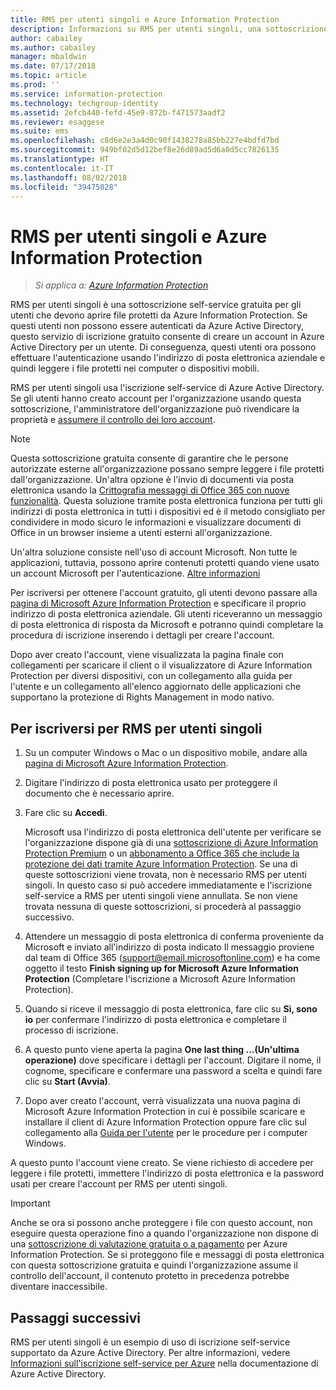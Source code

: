 ```yaml
---
title: RMS per utenti singoli e Azure Information Protection
description: Informazioni su RMS per utenti singoli, una sottoscrizione self-service gratuita per gli utenti ai quali sono stati inviati file protetti, ma che non possono essere autenticati perché il reparto IT non gestisce per loro un account di Azure.
author: cabailey
ms.author: cabailey
manager: mbaldwin
ms.date: 07/17/2018
ms.topic: article
ms.prod: ''
ms.service: information-protection
ms.technology: techgroup-identity
ms.assetid: 2efcb440-fefd-45e9-872b-f471573aadf2
ms.reviewer: esaggese
ms.suite: ems
ms.openlocfilehash: c8d6e2e3a4d0c90f1438278a85bb227e4bdfd7bd
ms.sourcegitcommit: 949bf02d5d12bef8e26d89ad5d6a0d5cc7826135
ms.translationtype: HT
ms.contentlocale: it-IT
ms.lasthandoff: 08/02/2018
ms.locfileid: "39475028"
---
```

# <a name="rms-for-individuals-and-azure-information-protection"></a>RMS per utenti singoli e Azure Information Protection

>*Si applica a: [Azure Information Protection](https://azure.microsoft.com/pricing/details/information-protection)*

RMS per utenti singoli è una sottoscrizione self-service gratuita per gli utenti che devono aprire file protetti da Azure Information Protection. Se questi utenti non possono essere autenticati da Azure Active Directory, questo servizio di iscrizione gratuito consente di creare un account in Azure Active Directory per un utente. Di conseguenza, questi utenti ora possono effettuare l'autenticazione usando l'indirizzo di posta elettronica aziendale e quindi leggere i file protetti nei computer o dispositivi mobili.

RMS per utenti singoli usa l'iscrizione self-service di Azure Active Directory. Se gli utenti hanno creato account per l'organizzazione usando questa sottoscrizione, l'amministratore dell'organizzazione può rivendicare la proprietà e [assumere il controllo dei loro account](/active-directory/domains-admin-takeover#external-admin-takeover). 


> [!NOTE]
> Questa sottoscrizione gratuita consente di garantire che le persone autorizzate esterne all'organizzazione possano sempre leggere i file protetti dall'organizzazione. Un'altra opzione è l'invio di documenti via posta elettronica usando la [Crittografia messaggi di Office 365 con nuove funzionalità](https://support.office.com/article/7ff0c040-b25c-4378-9904-b1b50210d00e). Questa soluzione tramite posta elettronica funziona per tutti gli indirizzi di posta elettronica in tutti i dispositivi ed è il metodo consigliato per condividere in modo sicuro le informazioni e visualizzare documenti di Office in un browser insieme a utenti esterni all'organizzazione.
> 
> Un'altra soluzione consiste nell'uso di account Microsoft. Non tutte le applicazioni, tuttavia, possono aprire contenuti protetti quando viene usato un account Microsoft per l'autenticazione. [Altre informazioni](secure-collaboration-documents.md#supported-scenarios-for-opening-protected-documents) 

Per iscriversi per ottenere l'account gratuito, gli utenti devono passare alla [pagina di Microsoft Azure Information Protection](https://aka.ms/rms-signup) e specificare il proprio indirizzo di posta elettronica aziendale. Gli utenti riceveranno un messaggio di posta elettronica di risposta da Microsoft e potranno quindi completare la procedura di iscrizione inserendo i dettagli per creare l'account. 

Dopo aver creato l'account, viene visualizzata la pagina finale con collegamenti per scaricare il client o il visualizzatore di Azure Information Protection per diversi dispositivi, con un collegamento alla guida per l'utente e un collegamento all'elenco aggiornato delle applicazioni che supportano la protezione di Rights Management in modo nativo. 

## <a name="to-sign-up-for-rms-for-individuals"></a>Per iscriversi per RMS per utenti singoli

1. Su un computer Windows o Mac o un dispositivo mobile, andare alla [pagina di Microsoft Azure Information Protection](https://aka.ms/rms-signup).

2. Digitare l'indirizzo di posta elettronica usato per proteggere il documento che è necessario aprire.

3. Fare clic su **Accedi**.

    Microsoft usa l'indirizzo di posta elettronica dell'utente per verificare se l'organizzazione dispone già di una [sottoscrizione di Azure Information Protection Premium](https://www.microsoft.com/cloud-platform/azure-information-protection-pricing) o un [abbonamento a Office 365 che include la protezione dei dati tramite Azure Information Protection](http://download.microsoft.com/download/E/C/F/ECF42E71-4EC0-48FF-AA00-577AC14D5B5C/Azure_Information_Protection_licensing_datasheet_EN-US.pdf). Se una di queste sottoscrizioni viene trovata, non è necessario RMS per utenti singoli. In questo caso si può accedere immediatamente e l'iscrizione self-service a RMS per utenti singoli viene annullata. Se non viene trovata nessuna di queste sottoscrizioni, si procederà al passaggio successivo.

4. Attendere un messaggio di posta elettronica di conferma proveniente da Microsoft e inviato all'indirizzo di posta indicato Il messaggio proviene dal team di Office 365 (support@email.microsoftonline.com) e ha come oggetto il testo **Finish signing up for Microsoft Azure Information Protection** (Completare l'iscrizione a Microsoft Azure Information Protection).

5. Quando si riceve il messaggio di posta elettronica, fare clic su **Sì, sono io** per confermare l'indirizzo di posta elettronica e completare il processo di iscrizione.

6. A questo punto viene aperta la pagina **One last thing ...(Un'ultima operazione)** dove specificare i dettagli per l'account. Digitare il nome, il cognome, specificare e confermare una password a scelta e quindi fare clic su **Start (Avvia)**.

7. Dopo aver creato l'account, verrà visualizzata una nuova pagina di Microsoft Azure Information Protection in cui è possibile scaricare e installare il client di Azure Information Protection oppure fare clic sul collegamento alla [Guida per l'utente](./rms-client/client-user-guide.md) per le procedure per i computer Windows.

A questo punto l'account viene creato. Se viene richiesto di accedere per leggere i file protetti, immettere l'indirizzo di posta elettronica e la password usati per creare l'account per RMS per utenti singoli.

> [!IMPORTANT]
> Anche se ora si possono anche proteggere i file con questo account, non eseguire questa operazione fino a quando l'organizzazione non dispone di una [sottoscrizione di valutazione gratuita o a pagamento](https://azure.microsoft.com/pricing/details/information-protection/) per Azure Information Protection. Se si proteggono file e messaggi di posta elettronica con questa sottoscrizione gratuita e quindi l'organizzazione assume il controllo dell'account, il contenuto protetto in precedenza potrebbe diventare inaccessibile.


## <a name="next-steps"></a>Passaggi successivi
RMS per utenti singoli è un esempio di uso di iscrizione self-service supportato da Azure Active Directory. Per altre informazioni, vedere [Informazioni sull'iscrizione self-service per Azure](/active-directory/active-directory-self-service-signup) nella documentazione di Azure Active Directory.

